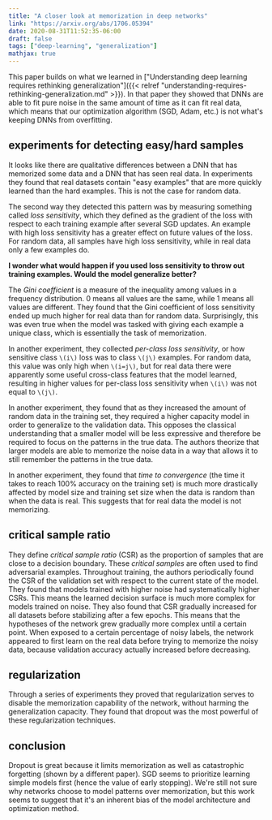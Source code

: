 ```yaml
---
title: "A closer look at memorization in deep networks"
link: "https://arxiv.org/abs/1706.05394"
date: 2020-08-31T11:52:35-06:00
draft: false
tags: ["deep-learning", "generalization"]
mathjax: true
---
```


This paper builds on what we learned in ["Understanding deep learning requires rethinking generalization"]({{< relref "understanding-requires-rethinking-generalization.md" >}}). In that paper they showed that DNNs are able to fit pure noise in the same amount of time as it can fit real data, which means that our optimization algorithm (SGD, Adam, etc.) is not what's keeping DNNs from overfitting.

## experiments for detecting easy/hard samples

It looks like there are qualitative differences between a DNN that has memorized some data and a DNN that has seen real data. In experiments they found that real datasets contain "easy examples" that are more quickly learned than the hard examples. This is not the case for random data.

The second way they detected this pattern was by measuring something called *loss sensitivity*, which they defined as the gradient of the loss with respect to each training example after several SGD updates. An example with high loss sensitivity has a greater effect on future values of the loss. For random data, all samples have high loss sensitivity, while in real data only a few examples do.

**I wonder what would happen if you used loss sensitivity to throw out training examples. Would the model generalize better?**

The *Gini coefficient* is a measure of the inequality among values in a frequency distribution. 0 means all values are the same, while 1 means all values are different. They found that the Gini coefficient of loss sensitivity ended up much higher for real data than for random data. Surprisingly, this was even true when the model was tasked with giving each example a unique class, which is essentially the task of memorization.

In another experiment, they collected *per-class loss sensitivity*, or how sensitive class `\(i\)` loss was to class `\(j\)` examples. For random data, this value was only high when `\(i=j\)`, but for real data there were apparently some useful cross-class features that the model learned, resulting in higher values for per-class loss sensitivity when `\(i\)` was not equal to `\(j\)`.

In another experiment, they found that as they increased the amount of random data in the training set, they required a higher capacity model in order to generalize to the validation data. This opposes the classical understanding that a smaller model will be less expressive and therefore be required to focus on the patterns in the true data. The authors theorize that larger models are able to memorize the noise data in a way that allows it to still remember the patterns in the true data.

In another experiment, they found that *time to convergence* (the time it takes to reach 100% accuracy on the training set) is much more drastically affected by model size and training set size when the data is random than when the data is real. This suggests that for real data the model is not memorizing.

## critical sample ratio

They define *critical sample ratio* (CSR) as the proportion of samples that are close to a decision boundary. These *critical samples* are often used to find adversarial examples. Throughout training, the authors periodically found the CSR of the validation set with respect to the current state of the model. They found that models trained with higher noise had systematically higher CSRs. This means the learned decision surface is much more complex for models trained on noise. They also found that CSR gradually increased for all datasets before stabilizing after a few epochs. This means that the hypotheses of the network grew gradually more complex until a certain point. When exposed to a certain percentage of noisy labels, the network appeared to first learn on the real data before trying to memorize the noisy data, because validation accuracy actually increased before decreasing.

## regularization

Through a series of experiments they proved that regularization serves to disable the memorization capability of the network, without harming the generalization capacity. They found that dropout was the most powerful of these regularization techniques.

## conclusion

Dropout is great because it limits memorization as well as catastrophic forgetting (shown by a different paper). SGD seems to prioritize learning simple models first (hence the value of early stopping). We're still not sure why networks choose to model patterns over memorization, but this work seems to suggest that it's an inherent bias of the model architecture and optimization method.

